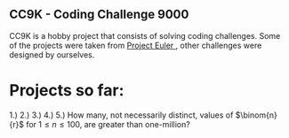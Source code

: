 ## CC9K - Coding Challenge 9000

CC9K is a hobby project that consists of solving coding challenges. Some of the projects were taken from [Project Euler ](https://projecteuler.net/), other challenges were designed by ourselves.

# Projects so far:

1.)
2.)
3.)
4.)
5.) How many, not necessarily distinct, values of $\binom{n}{r}$ for $1\leq n \leq 100$, are greater than one-million?
